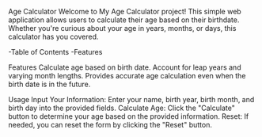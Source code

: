 Age Calculator
Welcome to My Age Calculator project! This simple web application allows users to calculate their age based on their birthdate.
Whether you're curious about your age in years, months, or days, this calculator has you covered.

-Table of Contents
-Features

Features
Calculate age based on birth date.
Account for leap years and varying month lengths.
Provides accurate age calculation even when the birth date is in the future.

Usage
Input Your Information: Enter your name, birth year, birth month, and birth day into the provided fields.
Calculate Age: Click the "Calculate" button to determine your age based on the provided information.
Reset: If needed, you can reset the form by clicking the "Reset" button.
